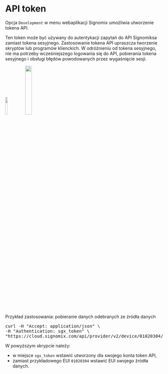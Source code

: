<!-- metadata
title:API Token
--->
# API token

Opcja `Development` w menu webaplikacji Signomix umożliwia utworzenie tokena API. 
 
Ten token może być używany do autentykacji zapytań do API Signomiksa zamiast tokena sesyjnego. Zastosowanie tokena API upraszcza tworzenie skryptów lub programów klienckich. W odróżnieniu od tokena sesyjnego, nie ma potrzeby wcześniejszego logowania się do API, pobierania tokena sesyjnego i obsługi błędów powodowanych przez wygaśnięcie sesji.

<img src="../assets/api-token1.png" class="border rounded shadow mt-1 mb-3" width="12%">
<img src="../assets/api-token2.png" class="border rounded shadow mt-1 mb-3" width="20%">

Przykład zastosowania: pobieranie danych odebranych ze źródła danych

<pre class="border shadow p-2  bg-light">
curl -H "Accept: application/json" \
-H "Authentication: sgx_token" \
"https://cloud.signomix.com/api/provider/v2/device/01020304/*?query=last%201"
</pre>

W powyższym skrypcie należy:
- w miejsce `sgx_token` wstawić utworzony dla swojego konta token API,
- zamiast przykładowego EUI `01020304` wstawić EUI swojego źródła danych.